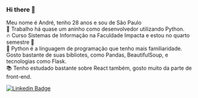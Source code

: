 ### Hi there 👋

<!--
**andre-prado/andre-prado** is a ✨ _special_ ✨ repository because its `README.md` (this file) appears on your GitHub profile.

Here are some ideas to get you started:
- 🔭 I’m currently working on ...
- 🌱 I’m currently learning ...
- 👯 I’m looking to collaborate on ...
- 🤔 I’m looking for help with ...
- 💬 Ask me about ...
- 📫 How to reach me: ...
- 😄 Pronouns: ...
- ⚡ Fun fact: ...
-->
Meu nome é André, tenho 28 anos e sou de São Paulo<br>
🔭 Trabalho há quase um aninho como desenvolvedor utilizando Python.<br>
:fire: Curso Sistemas de Informação na Faculdade Impacta e estou no quarto semestre :green_heart:<br>
:snake: Python é a linguagem de programação que tenho mais familiaridade.<br>
Gosto bastante de suas bibliotes, como Pandas, BeautifulSoup, e tecnologias como Flask.<br>
:books: Tenho estudado bastante sobre React também, gosto muito da parte de front-end.<br>


[![Linkedin Badge](https://img.shields.io/badge/-LinkedIn-blue?style=flat-square&logo=Linkedin&logoColor=white&link=https://www.linkedin.com/in/andr3prado)](https://www.linkedin.com/in/andr3prado/)
